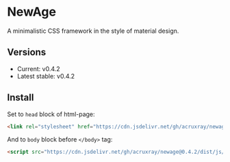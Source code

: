 # NewAge

A minimalistic CSS framework in the style of material design.

## Versions

* Current: v0.4.2
* Latest stable: v0.4.2

## Install

Set to `head` block of html-page:

```html
<link rel="stylesheet" href="https://cdn.jsdelivr.net/gh/acruxray/newage@0.4.2/dist/css/newage.min.css">
```
And to `body` block before `</body>` tag:

```html
<script src="https://cdn.jsdelivr.net/gh/acruxray/newage@0.4.2/dist/js/newage.min.js"></script>
```
